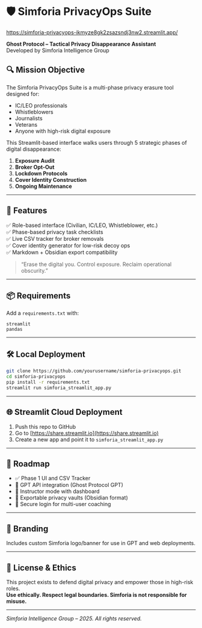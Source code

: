 # 🛡️ Simforia PrivacyOps Suite
https://simforia-privacyops-ikmyze8gk2zsazsndj3nw2.streamlit.app/

**Ghost Protocol – Tactical Privacy Disappearance Assistant**  
Developed by Simforia Intelligence Group

## 🔍 Mission Objective
The Simforia PrivacyOps Suite is a multi-phase privacy erasure tool designed for:
- IC/LEO professionals
- Whistleblowers
- Journalists
- Veterans
- Anyone with high-risk digital exposure

This Streamlit-based interface walks users through 5 strategic phases of digital disappearance:
1. **Exposure Audit**
2. **Broker Opt-Out**
3. **Lockdown Protocols**
4. **Cover Identity Construction**
5. **Ongoing Maintenance**

---

## 🚀 Features

✅ Role-based interface (Civilian, IC/LEO, Whistleblower, etc.)  
✅ Phase-based privacy task checklists  
✅ Live CSV tracker for broker removals  
✅ Cover identity generator for low-risk decoy ops  
✅ Markdown + Obsidian export compatibility  

> “Erase the digital you. Control exposure. Reclaim operational obscurity.”

---

## 📦 Requirements

Add a `requirements.txt` with:
```
streamlit
pandas
```

---

## 🛠️ Local Deployment

```bash
git clone https://github.com/yourusername/simforia-privacyops.git
cd simforia-privacyops
pip install -r requirements.txt
streamlit run simforia_streamlit_app.py
```

---

## 🌐 Streamlit Cloud Deployment

1. Push this repo to GitHub
2. Go to [https://share.streamlit.io](https://share.streamlit.io)
3. Create a new app and point it to `simforia_streamlit_app.py`

---

## 🔐 Roadmap

- ✅ Phase 1 UI and CSV Tracker
- 🔄 GPT API integration (Ghost Protocol GPT)
- 🔄 Instructor mode with dashboard
- 🔄 Exportable privacy vaults (Obsidian format)
- 🔄 Secure login for multi-user coaching

---

## 📛 Branding

Includes custom Simforia logo/banner for use in GPT and web deployments.

---

## 🧠 License & Ethics

This project exists to defend digital privacy and empower those in high-risk roles.  
**Use ethically. Respect legal boundaries. Simforia is not responsible for misuse.**

---

*Simforia Intelligence Group – 2025. All rights reserved.*
